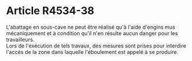 # Article R4534-38

  
L'abattage en sous-cave ne peut être réalisé qu'à l'aide d'engins mus mécaniquement et à condition qu'il n'en résulte aucun danger pour les travailleurs.   
Lors de l'exécution de tels travaux, des mesures sont prises pour interdire l'accès de la zone dans laquelle l'éboulement est appelé à se produire.